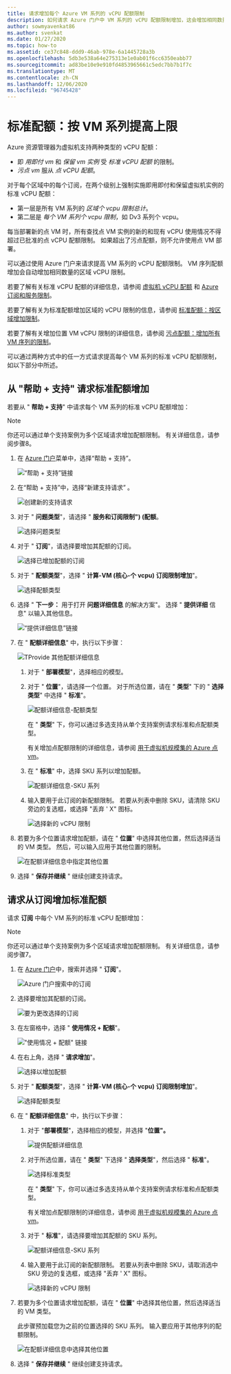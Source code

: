 ```yaml
---
title: 请求增加每个 Azure VM 系列的 vCPU 配额限制
description: 如何请求 Azure 门户中 VM 系列的 vCPU 配额限制增加，这会增加相同数量的区域 vCPU 限制。
author: sowmyavenkat86
ms.author: svenkat
ms.date: 01/27/2020
ms.topic: how-to
ms.assetid: ce37c848-ddd9-46ab-978e-6a1445728a3b
ms.openlocfilehash: 5db3e538a64e275313e1e0ab01f6cc6350eabb77
ms.sourcegitcommit: ad83be10e9e910fd4853965661c5edc7bb7b1f7c
ms.translationtype: MT
ms.contentlocale: zh-CN
ms.lasthandoff: 12/06/2020
ms.locfileid: "96745428"
---
```

# <a name="standard-quota-increase-limits-by-vm-series"></a>标准配额：按 VM 系列提高上限

Azure 资源管理器为虚拟机支持两种类型的 vCPU 配额：

* 即 *用即付 vm* 和 *保留 vm 实例* 受 *标准 vCPU 配额* 的限制。
* *污点 vm* 服从 *点 vCPU 配额*。

对于每个区域中的每个订阅，在两个级别上强制实施即用即付和保留虚拟机实例的标准 vCPU 配额：

* 第一层是所有 VM 系列的 *区域个 vcpu 限制总计*。
* 第二层是 *每个 VM 系列个 vcpu 限制*，如 Dv3 系列个 vcpu。

每当部署新的点 VM 时，所有查找点 VM 实例的新的和现有 vCPU 使用情况不得超过已批准的点 vCPU 配额限制。 如果超出了污点配额，则不允许使用点 VM 部署。

可以通过使用 Azure 门户来请求提高 VM 系列的 vCPU 配额限制。 VM 序列配额增加会自动增加相同数量的区域 vCPU 限制。

若要了解有关标准 vCPU 配额的详细信息，请参阅 [虚拟机 vCPU 配额](../../virtual-machines/windows/quotas.md) 和 [Azure 订阅和服务限制](./classic-deployment-model-quota-increase-requests.md)。

若要了解有关为标准配额增加区域的 vCPU 限制的信息，请参阅 [标准配额：按区域增加限制](regional-quota-requests.md)。

若要了解有关增加位置 VM vCPU 限制的详细信息，请参阅 [污点配额：增加所有 VM 序列的限制](low-priority-quota.md)。

可以通过两种方式中的任一方式请求提高每个 VM 系列的标准 vCPU 配额限制，如以下部分中所述。

## <a name="request-a-standard-quota-increase-from-help--support"></a>从 "帮助 + 支持" 请求标准配额增加

若要从 " **帮助 + 支持**" 中请求每个 VM 系列的标准 vCPU 配额增加：

> [!NOTE]
> 你还可以通过单个支持案例为多个区域请求增加配额限制。 有关详细信息，请参阅步骤8。

1. 在 [Azure 门户](https://portal.azure.com)菜单中，选择“帮助 + 支持”。

   ![“帮助 + 支持”链接](./media/resource-manager-core-quotas-request/help-plus-support.png)

1. 在“帮助 + 支持”中，选择“新建支持请求” 。

    ![创建新的支持请求](./media/resource-manager-core-quotas-request/new-support-request.png)

1. 对于 " **问题类型**"，请选择 " **服务和订阅限制")  (配额**。

   ![选择问题类型](./media/resource-manager-core-quotas-request/select-quota-issue-type.png)

1. 对于 " **订阅**"，请选择要增加其配额的订阅。

   ![选择已增加配额的订阅](./media/resource-manager-core-quotas-request/select-subscription-support-request.png)

1. 对于 " **配额类型**"，选择 " **计算-VM (核心-个 vcpu) 订阅限制增加**"。

   ![选择配额类型](./media/resource-manager-core-quotas-request/select-quota-type.png)

1. 选择 " **下一步：** 用于打开 **问题详细信息** 的解决方案"。 选择 " **提供详细** 信息" 以输入其他信息。

   ![“提供详细信息”链接](./media/resource-manager-core-quotas-request/provide-details-link.png)

1. 在 " **配额详细信息**" 中，执行以下步骤：

   ![TProvide 其他配额详细信息](./media/resource-manager-core-quotas-request/quota-details-deployment-rm-locations.png)

   1. 对于 " **部署模型**"，选择相应的模型。

   1. 对于 " **位置**"，请选择一个位置。 对于所选位置，请在 " **类型**" 下的 " **选择类型**" 中选择 " **标准**"。

      ![配额详细信息-配额类型](./media/resource-manager-core-quotas-request/quota-details-select-standard-type.png)

      在 " **类型**" 下，你可以通过多选支持从单个支持案例请求标准和点配额类型。

      有关增加点配额限制的详细信息，请参阅 [用于虚拟机规模集的 Azure 点 vm](../../virtual-machine-scale-sets/use-spot.md)。

   1. 在 " **标准**" 中，选择 SKU 系列以增加配额。

      ![配额详细信息-SKU 系列](./media/resource-manager-core-quotas-request/quota-details-standard-select-series.png)

   1. 输入要用于此订阅的新配额限制。 若要从列表中删除 SKU，请清除 SKU 旁边的复选框，或选择 "丢弃 ' X" 图标。

      ![选择新的 vCPU 限制](./media/resource-manager-core-quotas-request/quota-details-standard-set-vcpu-limit.png)

1. 若要为多个位置请求增加配额，请在 " **位置**" 中选择其他位置，然后选择适当的 VM 类型。 然后，可以输入应用于其他位置的限制。

   ![在配额详细信息中指定其他位置](./media/resource-manager-core-quotas-request/quota-details-multiple-locations.png)

1. 选择 " **保存并继续** " 继续创建支持请求。

## <a name="request-a-standard-quota-increase-from-subscriptions"></a>请求从订阅增加标准配额

请求 **订阅** 中每个 VM 系列的标准 vCPU 配额增加：

> [!NOTE]
> 你还可以通过单个支持案例为多个区域请求增加配额限制。 有关详细信息，请参阅步骤7。

1. 在 [Azure 门户](https://portal.azure.com)中，搜索并选择 " **订阅**"。

   ![Azure 门户搜索中的订阅](./media/resource-manager-core-quotas-request/search-for-subscriptions.png)

1. 选择要增加其配额的订阅。

   ![要为更改选择的订阅](./media/resource-manager-core-quotas-request/select-subscription-change-quota.png)

1. 在左窗格中，选择 " **使用情况 + 配额**"。

   !["使用情况 + 配额" 链接](./media/resource-manager-core-quotas-request/select-usage-plus-quotas.png)

1. 在右上角，选择 " **请求增加**"。

   ![选择以增加配额](./media/resource-manager-core-quotas-request/request-increase-from-subscription.png)

1. 对于 " **配额类型**"，选择 " **计算-VM (核心-个 vcpu) 订阅限制增加**"。

   ![选择配额类型](./media/resource-manager-core-quotas-request/select-quota-type.png)

1. 在 " **配额详细信息**" 中，执行以下步骤：

   1. 对于 "**部署模型**"，选择相应的模型，并选择 "**位置"。**

      ![提供配额详细信息](./media/resource-manager-core-quotas-request/quota-details-deployment-rm-locations.png)

   1. 对于所选位置，请在 " **类型**" 下选择 " **选择类型**"，然后选择 " **标准**"。

      ![选择标准类型](./media/resource-manager-core-quotas-request/quota-details-select-standard-type.png)

      在 " **类型**" 下，你可以通过多选支持从单个支持案例请求标准和点配额类型。

      有关增加点配额限制的详细信息，请参阅 [用于虚拟机规模集的 Azure 点 vm](../../virtual-machine-scale-sets/use-spot.md)。

   1. 对于 " **标准**"，请选择要增加其配额的 SKU 系列。

      ![配额详细信息-SKU 系列](./media/resource-manager-core-quotas-request/quota-details-standard-select-series.png)

   1. 输入要用于此订阅的新配额限制。 若要从列表中删除 SKU，请取消选中 SKU 旁边的复选框，或选择 "丢弃 ' X" 图标。

      ![选择新的 vCPU 限制](./media/resource-manager-core-quotas-request/quota-details-standard-set-vcpu-limit.png)

1. 若要为多个位置请求增加配额，请在 " **位置**" 中选择其他位置，然后选择适当的 VM 类型。

   此步骤预加载您为之前的位置选择的 SKU 系列。 输入要应用于其他序列的配额限制。

   ![在配额详细信息中选择其他位置](./media/resource-manager-core-quotas-request/quota-details-multiple-locations.png)

1. 选择 " **保存并继续** " 继续创建支持请求。